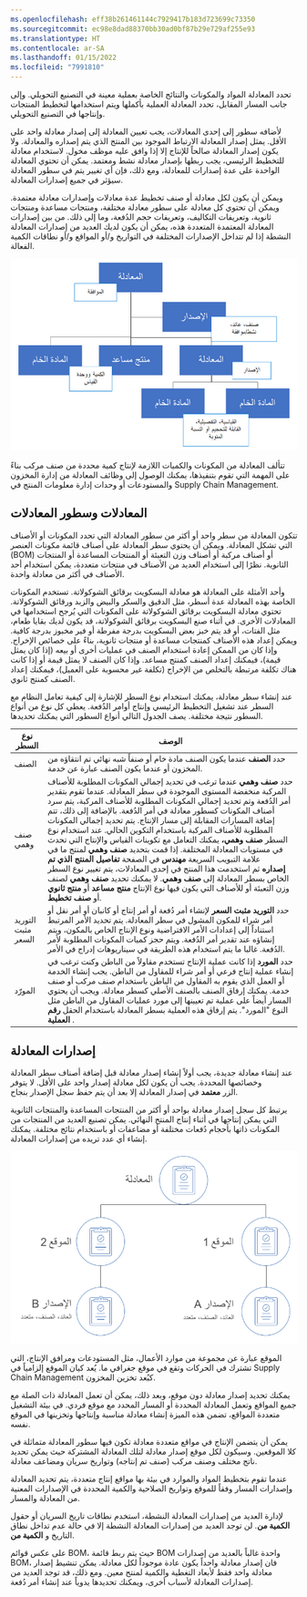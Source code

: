 ```yaml
---
ms.openlocfilehash: eff38b261461144c7929417b183d723699c73350
ms.sourcegitcommit: ec98e8dad88370bb30ad0bf87b29e729af255e93
ms.translationtype: HT
ms.contentlocale: ar-SA
ms.lasthandoff: 01/15/2022
ms.locfileid: "7991810"
---
```

تحدد المعادلة المواد والمكونات والنتائج الخاصة بعملية معينة في التصنيع التحويلي. وإلى جانب المسار المقابل، تحدد المعادلة العملية بأكملها ويتم استخدامها لتخطيط المنتجات وإنتاجها في التصنيع التحويلي. 

لأضافه سطور إلى إحدى المعادلات، يجب تعيين المعادلة إلى إصدار معادلة واحد على الأقل. يمثل إصدار المعادلة الارتباط الموجود بين المنتج الذي يتم إصداره والمعادلة. ولا يكون إصدار المعادلة صالحاً للإنتاج إلا إذا وافق عليه موظف مخول. لاستخدام معادلة للتخطيط الرئيسي، يجب ربطها بإصدار معادلة نشط ومعتمد. يمكن أن تحتوي المعادلة الواحدة على عدة إصدارات للمعادلة، ومع ذلك، فإن أي تغيير يتم في سطور المعادلة سيؤثر في جميع إصدارات المعادلة.

ويمكن أن يكون لكل معادلة أو صنف تخطيط عدة معادلات وإصدارات معادلة معتمدة. ويمكن أن تحتوي كل معادلة على سطور معادلة مختلفة، ومنتجات مساعدة ومنتجات ثانوية، وتعريفات التكاليف، وتعريفات حجم الدُفعة، وما إلى ذلك. من بين إصدارات المعادلة المعتمدة المتعددة هذه، يمكن أن يكون لديك العديد من إصدارات المعادلة النشطة إذا لم تتداخل الإصدارات المختلفة في التواريخ و/أو المواقع و/أو نطاقات الكمية الفعالة.

![مخطط لسطور المعادلة وإصداراتها. ](../media/formula-lines-versions.png) 


تتألف المعادلة من المكونات والكميات اللازمة لإنتاج كمية محددة من صنف مركب بناءً على المهمة التي تقوم بتنفيذها، يمكنك الوصول إلى وظائف المعادلة من إدارة المخزون والمستودعات أو وحدات إدارة معلومات المنتج في Supply Chain Management.

## <a name="formulas-and-formula-lines"></a>المعادلات وسطور المعادلات

تتكون المعادلة من سطر واحد أو أكثر من سطور المعادلة التي تحدد المكونات أو الأصناف التي تشكل المعادلة. ويمكن أن يحتوي سطر المعادلة على أصناف قائمة مكونات العنصر (BOM) أو أصناف مركبة أو أصناف وزن التعبئة أو المنتجات المساعدة أو المنتجات الثانوية. نظرًا إلى استخدام العديد من الأصناف في منتجات متعددة، يمكن استخدام أحد الأصناف في أكثر من معادلة واحدة.

وأحد الأمثلة على المعادلة هو معادلة البسكويت برقائق الشوكولاتة. تستخدم المكونات الخاصة بهذه المعادلة عدة أسطر، مثل الدقيق والسكر والبيض والزبد ورقائق الشوكولاتة. تحتوي معادلة البسكويت برقائق الشوكولاتة على المكونات التي يُرجح استخدامها في المعادلات الأخرى.
في أثناء صنع البسكويت برقائق الشوكولاتة، قد يكون لديك بقايا طعام، مثل الفتات، أو قد يتم خبز بعض البسكويت بدرجة مفرطة أو فير مخبوز بدرجة كافية. ويمكن إعداد هذه الأصناف كمنتجات مساعدة أو منتجات ثانوية، بناءً على خصائص الإخراج. وإذا كان من الممكن إعادة استخدام الصنف في عمليات أخرى أو بيعه (إذا كان يمثل قيمة)، فيمكنك إعداد الصنف كمنتج مساعد.
وإذا كان الصنف لا يمثل قيمة أو إذا كانت هناك تكلفة مرتبطة بالتخلص من الإخراج (تكلفة غير محسوبة على العميل)، فيمكنك إعداد الصنف كمنتج ثانوي.

عند إنشاء سطر معادلة، يمكنك استخدام نوع السطر للإشارة إلى كيفية تعامل النظام مع السطر عند تشغيل التخطيط الرئيسي وإنتاج أوامر الدُفعة. يعطي كل نوع من أنواع السطور نتيجة مختلفة. يصف الجدول التالي أنواع السطور التي يمكنك تحديدها.

  | نوع السطر     |  الوصف|
 | ------------- | ------------- |
 | الصنف            |   حدد **الصنف** عندما يكون الصنف مادة خام أو صنفاً شبه نهائي تم انتقاؤه من المخزون أو عندما يكون الصنف عبارة عن خدمة.|
 | صنف وهمي         | حدد **صنف وهمي** عندما ترغب في تحديد إجمالي المكونات المطلوبة للأصناف المركبة منخفضة المستوى الموجودة في سطر المعادلة. عندما تقوم بتقدير أمر الدُفعة وتم تحديد إجمالي المكونات المطلوبة للأصناف المركبة، يتم سرد أصناف المكونات كسطور معادلة في أمر الدُفعة. بالإضافة إلى ذلك، تتم إضافة المسارات المقابلة إلى مسار الإنتاج. يتم تحديد إجمالي المكونات المطلوبة للأصناف المركبة باستخدام التكوين الحالي. عند استخدام نوع السطر **صنف وهمي،** يمكنك التعامل مع تكوينات القياس والإنتاج التي تحدث في مستويات المعادلة المختلفة. إذا قمت بتحديد **صنف وهمي** لمنتج ما في علامة التبويب السريعة **مهندس** في الصفحة **تفاصيل المنتج الذي تم إصداره** ثم استخدمت هذا المنتج في إحدى المعادلات، يتم تغيير نوع السطر الخاص بسطر المعادلة إلى **صنف وهمي**. لا يمكنك تحديد **صنف وهمي** لصنف وزن التعبئة أو للأصناف التي يكون فيها نوع الإنتاج **منتج مساعد** أو **منتج ثانوي** أو **صنف تخطيط**.|
 | التوريد مثبت السعر | حدد **التوريد مثبت السعر** لإنشاء أمر دُفعة أو أمر إنتاج أو كانبان أو أمر نقل أو أمر شراء للمكون المشول في سطر المعادلة. يتم تحديد الأمر المرتبط استناداً إلى إعدادات الأمر الافتراضية ونوع الإنتاج الخاص بالمكون، ويتم إنشاؤه عند تقدير أمر الدُفعة. ويتم حجز كميات المكونات المطلوبة لأمر الدُفعة. غالبا ما يتم استخدام هذه الطريقة في سيناريوهات إدراج في الأمر.|
 |   المورّد    |  حدد **المورد** إذا كانت عملية الإنتاج تستخدم مقاولاً من الباطن وكنت ترغب في إنشاء عملية إنتاج فرعي أو أمر شراء للمقاول من الباطن. يجب إنشاء الخدمة أو العمل الذي يقوم به المقاول من الباطن باستخدام صنف مركب أو صنف خدمة. يمكنك إرفاق الصنف بالصنف الأصلي كسطر معادلة. ويجب أن يحتوي المسار أيضاً على عملية تم تعيينها إلى مورد عمليات المقاول من الباطن مثل النوع "المورد". يتم إرفاق هذه العملية بسطر المعادلة باستخدام الحقل **رقم العملية** .|

 

## <a name="formula-versions"></a>إصدارات المعادلة

عند إنشاء معادلة جديدة، يجب أولاً إنشاء إصدار معادلة قبل إضافة أصناف سطر المعادلة وخصائصها المحددة. يجب أن يكون لكل معادلة إصدار واحد على الأقل.
لا يتوفر الزر **معتمد** في إصدار المعادلة إلا بعد أن يتم حفظ سجل الإصدار بنجاح.

يرتبط كل سجل إصدار معادلة بواحد أو أكثر من المنتجات المساعدة والمنتجات الثانوية التي يمكن إنتاجها في أثناء إنتاج المنتج النهائي. يمكن تصنيع العديد من المنتجات من المكونات ذاتها بأحجام دُفعات مختلفة أو مضاعفات أو باستخدام نتائج مختلفة. يمكنك إنشاء أي عدد تريده من إصدارات المعادلة.

![مخطط لإصدارات المعادلة والمواقع.](../media/formula-versions-sites.png) 

الموقع عبارة عن مجموعة من موارد الأعمال، مثل المستودعات ومرافق الإنتاج، التي تشترك في الحركات وتقع في موقع جغرافي ما. يُعد كيان الموقع إلزامياً في Supply Chain Management كبُعد تخزين المخزون.

يمكنك تحديد إصدار معادلة دون موقع، وبعد ذلك، يمكن أن تعمل المعادلة ذات الصلة مع جميع المواقع وتعمل المعادلة المحددة أو المسار المحدد مع موقع فردي. في بيئة التشغيل متعددة المواقع، تضمن هذه الميزة إنشاء معادلة مناسبة وإنتاجها وتخزينها في الموقع نفسه.

يمكن أن يتضمن الإنتاج في مواقع متعددة معادلة تكون فيها سطور المعادلة متماثلة في كلا الموقعين. وسيكون لكل موقع إصدار معادلة لتلك المعادلة المشتركة حيث يمكن تحديد ناتج مختلف وصنف مركب (صنف تم إنتاجه) وتواريخ سريان ومضاعف معادلة.

عندما تقوم بتخطيط المواد والموارد في بيئة بها مواقع إنتاج متعددة، يتم تحديد المعادلة وإصدارات المسار وفقاً للموقع وتواريخ الصلاحية والكمية المحددة في الإصدارات المعنية من المعادلة والمسار.

لإدارة العديد من إصدارات المعادلة النشطة، استخدم نطاقات تاريخ السريان أو حقول **الكمية من**. لن توجد العديد من إصدارات المعادلة النشطة إلا في حالة عدم تداخل نطاق التاريخ و **الكمية من**.

على عكس قوائم BOM، حيث يتم ربط قائمة BOM واحدة غالباً بالعديد من إصدارات BOM، فان إصدار معادلة واحداً يكون عادة موجوداً لكل معادلة. يمكن تنشيط إصدار معادلة واحد فقط لأبعاد التغطية والكمية لمنتج معين. ومع ذلك، قد توجد العديد من إصدارات المعادلة لأسباب أخرى، ويمكنك تحديدها يدوياً عند إنشاء أمر دُفعة.
